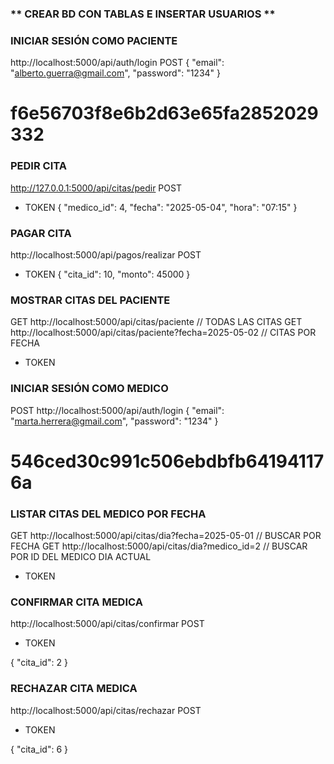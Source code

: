 ### ** CREAR BD CON TABLAS E INSERTAR USUARIOS ** ###

### INICIAR SESIÓN COMO PACIENTE
http://localhost:5000/api/auth/login
POST
{
   "email": "alberto.guerra@gmail.com",
   "password": "1234"
}

# f6e56703f8e6b2d63e65fa2852029332

### PEDIR CITA
http://127.0.0.1:5000/api/citas/pedir
POST
+ TOKEN
{
  "medico_id": 4,
  "fecha": "2025-05-04",
  "hora": "07:15"
}

### PAGAR CITA
http://localhost:5000/api/pagos/realizar
POST
+ TOKEN
{
  "cita_id": 10,
  "monto": 45000
}

### MOSTRAR CITAS DEL PACIENTE
GET http://localhost:5000/api/citas/paciente // TODAS LAS CITAS
GET http://localhost:5000/api/citas/paciente?fecha=2025-05-02 // CITAS POR FECHA
+ TOKEN

### INICIAR SESIÓN COMO MEDICO
POST http://localhost:5000/api/auth/login
{
  "email": "marta.herrera@gmail.com",
  "password": "1234"
}

# 546ced30c991c506ebdbfb641941176a

### LISTAR CITAS DEL MEDICO POR FECHA 
GET http://localhost:5000/api/citas/dia?fecha=2025-05-01 // BUSCAR POR FECHA
GET http://localhost:5000/api/citas/dia?medico_id=2  // BUSCAR POR ID DEL MEDICO DIA ACTUAL
+ TOKEN

### CONFIRMAR CITA MEDICA
http://localhost:5000/api/citas/confirmar
POST
+ TOKEN

{
  "cita_id": 2
}

### RECHAZAR CITA MEDICA
http://localhost:5000/api/citas/rechazar
POST
+ TOKEN

{
  "cita_id": 6
}












